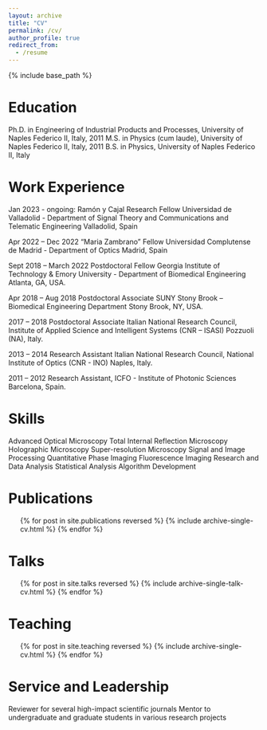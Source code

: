```yaml
---
layout: archive
title: "CV"
permalink: /cv/
author_profile: true
redirect_from:
  - /resume
---
```


{% include base_path %}

Education
======

Ph.D. in Engineering of Industrial Products and Processes, University of Naples Federico II, Italy, 2011
M.S. in Physics (cum laude), University of Naples Federico II, Italy, 2011
B.S. in Physics, University of Naples Federico II, Italy

Work Experience
======

Jan 2023 - ongoing: Ramón y Cajal Research Fellow
Universidad de Valladolid - Department of Signal Theory and Communications and Telematic Engineering
Valladolid, Spain

Apr 2022 – Dec 2022	“Maria Zambrano” Fellow 
Universidad Complutense de Madrid - Department of Optics
Madrid, Spain

Sept 2018 – March 2022	Postdoctoral Fellow
Georgia Institute of Technology & Emory University - Department of Biomedical Engineering 
Atlanta, GA, USA.

Apr 2018 – Aug 2018	Postdoctoral Associate
SUNY Stony Brook – Biomedical Engineering Department
Stony Brook, NY, USA.

2017 – 2018	Postdoctoral Associate
Italian National Research Council, Institute of Applied Science and Intelligent Systems (CNR – ISASI)
Pozzuoli (NA), Italy.

2013 – 2014	Research Assistant
Italian National Research Council, National Institute of Optics (CNR - INO)
Naples, Italy.

2011 – 2012	Research Assistant, ICFO - Institute of Photonic Sciences
Barcelona, Spain.


Skills
======

Advanced Optical Microscopy
Total Internal Reflection Microscopy
Holographic Microscopy
Super-resolution Microscopy
Signal and Image Processing
Quantitative Phase Imaging
Fluorescence Imaging
Research and Data Analysis
Statistical Analysis
Algorithm Development

Publications
======

<ul>{% for post in site.publications reversed %}
  {% include archive-single-cv.html %}
{% endfor %}</ul>

Talks
======

<ul>{% for post in site.talks reversed %}
  {% include archive-single-talk-cv.html %}
{% endfor %}</ul>

Teaching
======

<ul>{% for post in site.teaching reversed %}
  {% include archive-single-cv.html %}
{% endfor %}</ul>

Service and Leadership
======

Reviewer for several high-impact scientific journals
Mentor to undergraduate and graduate students in various research projects


